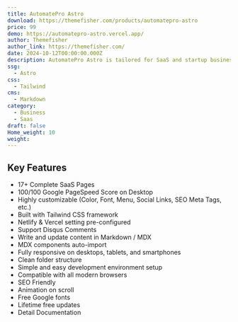 ```yaml
---
title: AutomatePro Astro
download: https://themefisher.com/products/automatepro-astro
price: 99
demo: https://automatepro-astro.vercel.app/
author: Themefisher
author_link: https://themefisher.com/
date: 2024-10-12T00:00:00.000Z
description: AutomatePro Astro is tailored for SaaS and startup businesses. Developed with the Astro framework and styled with Tailwind CSS, it offers a simple, clean design that guarantees a smooth user experience from the first interaction. Its modern layout and fast load times make it an excellent choice for driving conversions on SaaS websites.
ssg:
  - Astro
css:
  - Tailwind
cms:
  - Markdown
category:
  - Business
  - Saas
draft: false
Home_weight: 10
weight: 
---
```


## Key Features

- 17+ Complete SaaS Pages
- 100/100 Google PageSpeed Score on Desktop
- Highly customizable (Color, Font, Menu, Social Links, SEO Meta Tags, etc.)
- Built with Tailwind CSS framework
- Netlify & Vercel setting pre-configured
- Support Disqus Comments
- Write and update content in Markdown / MDX
- MDX components auto-import
- Fully responsive on desktops, tablets, and smartphones
- Clean folder structure
- Simple and easy development environment setup
- Compatible with all modern browsers
- SEO Friendly
- Animation on scroll
- Free Google fonts
- Lifetime free updates
- Detail Documentation

